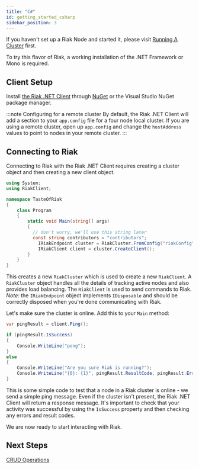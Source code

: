 ```yaml
---
title: "C#"
id: getting_started_csharp
sidebar_position: 3
---
```


If you haven't set up a Riak Node and started it, please visit [Running A Cluster](../../../using/running-a-cluster.md) first.

To try this flavor of Riak, a working installation of the .NET Framework or Mono is required. 

## Client Setup

Install [the Riak .NET Client](https://github.com/basho/riak-dotnet-client/wiki/Installation) through [NuGet](http://nuget.org/packages/RiakClient) or the Visual Studio NuGet package manager.

:::note Configuring for a remote cluster
By default, the Riak .NET Client will add a section to your `app.config` file
for a four node local cluster. If you are using a remote cluster, open up
`app.config` and change the `hostAddress` values to point to nodes in your
remote cluster.
:::

## Connecting to Riak

Connecting to Riak with the Riak .NET Client requires creating a cluster object and then creating a new client object.

```csharp
using System;
using RiakClient;

namespace TasteOfRiak
{
    class Program
    {
        static void Main(string[] args)
        {
          // don't worry, we'll use this string later
          const string contributors = "contributors";
            IRiakEndpoint cluster = RiakCluster.FromConfig("riakConfig");
            IRiakClient client = cluster.CreateClient();
        }
    }
}
```

This creates a new `RiakCluster` which is used to create a new `RiakClient`. A `RiakCluster` object handles all the details of tracking active nodes and also provides load balancing. The `RiakClient` is used to send commands to Riak. *Note:* the `IRiakEndpoint` object implements `IDisposable` and should be correctly disposed when you're done communicating with Riak.

Let's make sure the cluster is online. Add this to your `Main` method:

```csharp
var pingResult = client.Ping();

if (pingResult.IsSuccess)
{
    Console.WriteLine("pong");
}
else
{
    Console.WriteLine("Are you sure Riak is running?");
    Console.WriteLine("{0}: {1}", pingResult.ResultCode, pingResult.ErrorMessage);
}
```

This is some simple code to test that a node in a Riak cluster is online - we send a simple ping message. Even if the cluster isn't present, the Riak .NET Client will return a response message. It's important to check that your activity was successful by using the `IsSuccess` property and then checking any errors and result codes.

We are now ready to start interacting with Riak.

## Next Steps

[CRUD Operations](../../../developing/getting-started/csharp/crud-operations.md)
